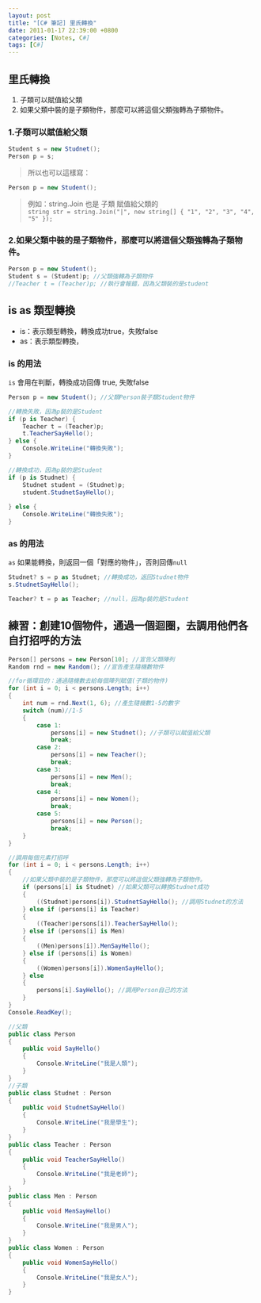 ```yaml
---
layout: post
title: "[C# 筆記] 里氏轉換"
date: 2011-01-17 22:39:00 +0800
categories: [Notes, C#]
tags: [C#]
---
```


## 里氏轉換
1. 子類可以賦值給父類
2. 如果父類中裝的是子類物件，那麼可以將這個父類強轉為子類物件。



### 1.子類可以賦值給父類
```c#
Student s = new Studnet();
Person p = s;
```
> 所以也可以這樣寫：
```c#
Person p = new Student();
```

> 例如：string.Join 也是 子類 賦值給父類的  
`string str = string.Join("|", new string[] { "1", "2", "3", "4", "5" });`  

### 2.如果父類中裝的是子類物件，那麼可以將這個父類強轉為子類物件。  
```c#
Person p = new Student();
Student s = (Student)p; //父類強轉為子類物件
//Teacher t = (Teacher)p; //執行會報錯，因為父類裝的是student
```

## is as 類型轉換
- is：表示類型轉換，轉換成功true，失敗false
- as：表示類型轉換，

### is 的用法
`is` 會用在判斷，轉換成功回傳 true, 失敗false
```c#
Person p = new Student(); //父類Person裝子類Student物件

//轉換失敗，因為p裝的是Student
if (p is Teacher) {
    Teacher t = (Teacher)p;
    t.TeacherSayHello();
} else {
    Console.WriteLine("轉換失敗");
}

//轉換成功，因為p裝的是Student
if (p is Studnet) {
    Studnet student = (Studnet)p;
    student.StudnetSayHello();
   
} else {
    Console.WriteLine("轉換失敗");
}
```

### as 的用法
`as` 如果能轉換，則返回一個「對應的物件」，否則回傳`null`
```c#
Studnet? s = p as Studnet; //轉換成功，返回Studnet物件
s.StudnetSayHello();
```
```c#
Teacher? t = p as Teacher; //null，因為p裝的是Student
```

## 練習：創建10個物件，通過一個迴圈，去調用他們各自打招呼的方法
```c#
Person[] persons = new Person[10]; //宣告父類陣列
Random rnd = new Random(); //宣告產生隨機數物件

//for循環目的：通過隨機數去給每個陣列賦值(子類的物件)
for (int i = 0; i < persons.Length; i++)
{
    int num = rnd.Next(1, 6); //產生隨機數1-5的數字
    switch (num)//1-5
    {
        case 1:
            persons[i] = new Studnet(); //子類可以賦值給父類
            break;
        case 2:
            persons[i] = new Teacher();
            break;
        case 3:
            persons[i] = new Men();
            break;
        case 4:
            persons[i] = new Women();
            break;
        case 5:
            persons[i] = new Person();
            break;
    }
}

//調用每個元素打招呼
for (int i = 0; i < persons.Length; i++)
{
    //如果父類中裝的是子類物件，那麼可以將這個父類強轉為子類物件。  
    if (persons[i] is Studnet) //如果父類可以轉換Studnet成功
    {
        ((Studnet)persons[i]).StudnetSayHello(); //調用Studnet的方法
    } else if (persons[i] is Teacher)
    {
        ((Teacher)persons[i]).TeacherSayHello();
    } else if (persons[i] is Men)
    {
        ((Men)persons[i]).MenSayHello();
    } else if (persons[i] is Women)
    {
        ((Women)persons[i]).WomenSayHello();
    } else
    {
        persons[i].SayHello(); //調用Person自己的方法
    }
}
Console.ReadKey();

//父類
public class Person
{
    public void SayHello()
    {
        Console.WriteLine("我是人類");
    }
}
//子類
public class Studnet : Person
{
    public void StudnetSayHello()
    {
        Console.WriteLine("我是學生");
    }
}
public class Teacher : Person
{
    public void TeacherSayHello()
    {
        Console.WriteLine("我是老師");
    }
}
public class Men : Person
{
    public void MenSayHello()
    {
        Console.WriteLine("我是男人");
    }
}
public class Women : Person
{
    public void WomenSayHello()
    {
        Console.WriteLine("我是女人");
    }
}

```